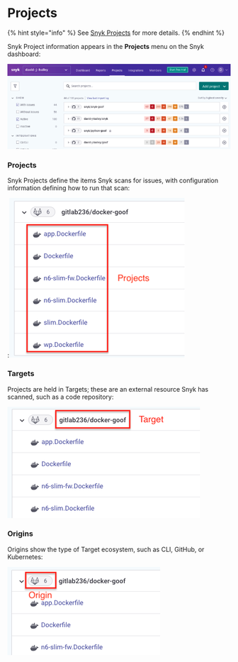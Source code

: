 # Projects

{% hint style="info" %}
See [Snyk Projects](../../snyk-web-ui/introduction-to-snyk-projects/) for more details.
{% endhint %}

Snyk Project information appears in the **Projects** menu on the Snyk dashboard:

![](<../../.gitbook/assets/Screenshot 2022-07-29 at 14.34.45.png>)

### Projects

Snyk Projects define the items Snyk scans for issues, with configuration information defining how to run that scan:

:<img src="../../.gitbook/assets/Screenshot 2022-07-29 at 14.26.59.png" alt="" data-size="original">

### Targets

Projects are held in Targets; these are an external resource Snyk has scanned, such as a code repository:

![](<../../.gitbook/assets/Screenshot 2022-07-29 at 14.29.42.png>)

### Origins

Origins show the type of Target ecosystem, such as CLI, GitHub, or Kubernetes:

![](<../../.gitbook/assets/Screenshot 2022-07-29 at 14.39.24.png>)

